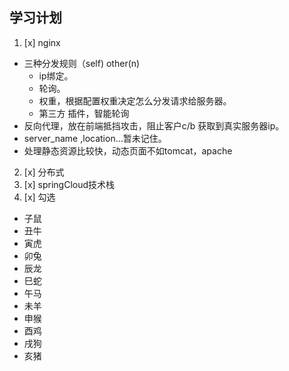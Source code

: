 ## 学习计划 ##
1. [x] nginx
  * 三种分发规则（self) other(n)
    * ip绑定。
    * 轮询。
    * 权重，根据配置权重决定怎么分发请求给服务器。
    * 第三方 插件，智能轮询
  * 反向代理，放在前端抵挡攻击，阻止客户c/b 获取到真实服务器ip。
  * server_name ,location...暂未记住。
  * 处理静态资源比较快，动态页面不如tomcat，apache
2. [x] 分布式
3. [x] springCloud技术栈
4. [x] 勾选


























* 子鼠
* 丑牛
* 寅虎
* 卯兔
* 辰龙
* 巳蛇
* 午马
* 未羊
* 申猴
* 酉鸡
* 戌狗
* 亥猪
